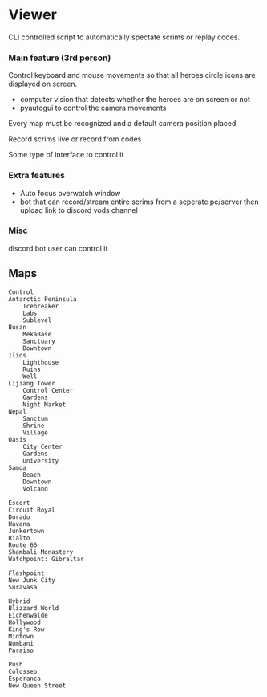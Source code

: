 
# Viewer
CLI controlled script to automatically spectate scrims or replay codes.

### Main feature (3rd person)
Control keyboard and mouse movements so that all heroes circle icons are displayed on screen.
- computer vision that detects whether the heroes are on screen or not
- pyautogui to control the camera movements

Every map must be recognized and a default camera position placed. 

Record scrims live or record from codes

Some type of interface to control it

### Extra features
- Auto focus overwatch window
- bot that can record/stream entire scrims from a seperate pc/server then upload link to discord vods channel

### Misc
discord bot
user can control it 

## Maps
```
Control
Antarctic Peninsula
    Icebreaker
    Labs
    Sublevel
Busan
    MekaBase
    Sanctuary
    Downtown
Ilios
    Lighthouse
    Ruins
    Well
Lijiang Tower
    Control Center
    Gardens
    Night Market
Nepal
    Sanctum
    Shrine
    Village
Oasis
    City Center
    Gardens
    University
Samoa
    Beach
    Downtown
    Volcano

Escort
Circuit Royal
Dorado
Havana
Junkertown 
Rialto
Route 66
Shambali Monastery
Watchpoint: Gibraltar

Flashpoint
New Junk City
Suravasa

Hybrid
Blizzard World
Eichenwalde
Hollywood
King's Row
Midtown
Numbani
Paraiso

Push
Colosseo
Esperanca
New Queen Street
```